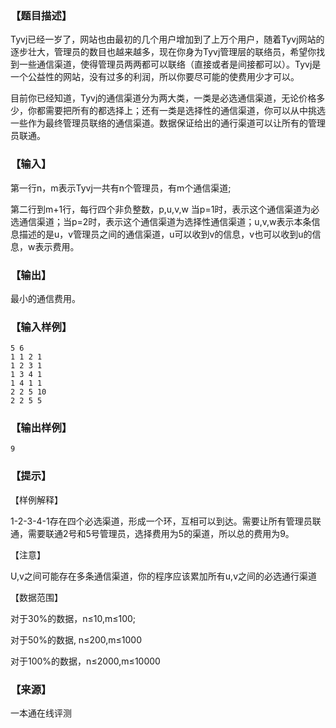 ### 【题目描述】

Tyvj已经一岁了，网站也由最初的几个用户增加到了上万个用户，随着Tyvj网站的逐步壮大，管理员的数目也越来越多，现在你身为Tyvj管理层的联络员，希望你找到一些通信渠道，使得管理员两两都可以联络（直接或者是间接都可以）。Tyvj是一个公益性的网站，没有过多的利润，所以你要尽可能的使费用少才可以。

目前你已经知道，Tyvj的通信渠道分为两大类，一类是必选通信渠道，无论价格多少，你都需要把所有的都选择上；还有一类是选择性的通信渠道，你可以从中挑选一些作为最终管理员联络的通信渠道。数据保证给出的通行渠道可以让所有的管理员联通。

### 【输入】

第一行n，m表示Tyvj一共有n个管理员，有m个通信渠道;

第二行到m+1行，每行四个非负整数，p,u,v,w 当p=1时，表示这个通信渠道为必选通信渠道；当p=2时，表示这个通信渠道为选择性通信渠道；u,v,w表示本条信息描述的是u，v管理员之间的通信渠道，u可以收到v的信息，v也可以收到u的信息，w表示费用。

### 【输出】

最小的通信费用。

### 【输入样例】

```
5 6
1 1 2 1
1 2 3 1
1 3 4 1
1 4 1 1
2 2 5 10
2 2 5 5
```

### 【输出样例】

```
9
```

### 【提示】

【样例解释】

1-2-3-4-1存在四个必选渠道，形成一个环，互相可以到达。需要让所有管理员联通，需要联通2号和5号管理员，选择费用为5的渠道，所以总的费用为9。

【注意】

U,v之间可能存在多条通信渠道，你的程序应该累加所有u,v之间的必选通行渠道

【数据范围】

对于30%的数据，n≤10,m≤100;

对于50%的数据, n≤200,m≤1000

对于100%的数据，n≤2000,m≤10000


 ### 【来源】

 一本通在线评测 